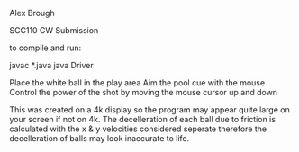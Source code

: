 Alex Brough

SCC110 CW Submission

to compile and run:

javac *.java
java Driver

Place the white ball in the play area
Aim the pool cue with the mouse
Control the power of the shot by moving the mouse cursor up and down

This was created on a 4k display so the program may appear quite large on your screen if not on 4k.
The decelleration of each ball due to friction is calculated with the x & y velocities considered seperate therefore the decelleration of balls may look inaccurate to life.
